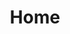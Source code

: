 ---
home: true
layout: Blog
icon: house
title: Home
heroImage: https://theme-hope-assets.vuejs.press/logo.svg
heroText: The name of your blog
tagline: You can put your slogan here
heroFullScreen: true
projects:
  - icon: folder-open
    name: project name
    desc: project detailed description
    link: https://your.project.link

  - icon: link
    name: link name
    desc: link detailed description
    link: https://link.address

  - icon: book
    name: book name
    desc: Detailed description of the book
    link: https://link.to.your.book

footer: '<a href="https://beian.miit.gov.cn/#/Integrated/index" rel="noopener noreferrer" target="_blank" style="color:inherit;text-decoration:none;white-space:nowrap;">吉ICP备2021009758号-1</a> / <a href="http://www.beian.gov.cn/portal/registerSystemInfo?recordcode=22082102000113" rel="noopener noreferrer" target="_blank" style="color:inherit;text-decoration:none;white-space:nowrap;"><img src="http://www.beian.gov.cn/img/ghs.png" style="width:1rem;vertical-align:middle;"> 吉公网安备22082102000113号</a> | <a href="https://cdn2.gleamoe.com/bfs/%E5%B9%B3%E5%8F%B0%EF%BC%88%E7%BD%91%E7%AB%99%EF%BC%89%E5%85%AC%E7%BA%A6.pdf" target="_blank">Website Convention</a> | <a href="https://cdn2.gleamoe.com/bfs/%E6%96%87%E6%98%8E%E4%B8%8A%E7%BD%91%E5%85%AC%E7%BA%A6.pdf" target="_blank">Civilized Internet Access Convention</a>'
---